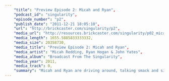 ```yaml
---
	"title": "Preview Episode 2: Micah and Ryan",
	"podcast_id": "singularity",
	"episode_number": "p2",
	"publish_date": "2011-12-21 18:05:10",
	"url": "http://brickcaster.com/singularity/p2",
	"media_url": "http://resources.brickcaster.com/singularity/p02_micah_and_ryan.mp3",
	"media_length": 1655.5885833333332,
	"media_size": 20358730,
	"media_title": "Preview Episode 2: Micah and Ryan",
	"media_artist": "Micah Redding, Ryan Hogan & John Yates",
	"media_album": "Broadcast From The Singularity",
	"media_year": 2011,
	"media_track": 0,
	"summary": "Micah and Ryan are driving around, talking smack and singularity."
---
```

